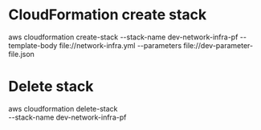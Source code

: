 # CloudFormation create stack
aws cloudformation create-stack --stack-name dev-network-infra-pf --template-body file://network-infra.yml --parameters file://dev-parameter-file.json
# Delete stack
aws cloudformation delete-stack \
    --stack-name dev-network-infra-pf